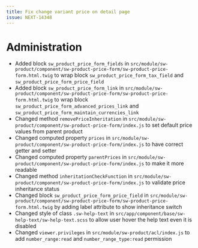 ```yaml
---
title: Fix change variant price on detail page
issue: NEXT-14348
---
```

# Administration
* Added block `sw_product_price_form_fields` in `src/module/sw-product/component/sw-product-price-form/sw-product-price-form.html.twig` to wrap block `sw_product_price_form_tax_field` and `sw_product_price_form_price_field`
* Added block `sw_product_price_form_link` in `src/module/sw-product/component/sw-product-price-form/sw-product-price-form.html.twig` to wrap block `sw_product_price_form_advanced_prices_link` and `sw_product_price_form_maintain_currencies_link`
* Changed method `removePriceInheritation` in `src/module/sw-product/component/sw-product-price-form/index.js` to set default price values from parent product
* Changed computed property `prices` in `src/module/sw-product/component/sw-product-price-form/index.js` to have correct getter and setter
* Changed computed property `parentPrices` in `src/module/sw-product/component/sw-product-price-form/index.js` to make it more readable
* Changed method `inheritationCheckFunction` in `src/module/sw-product/component/sw-product-price-form/index.js` to validate price inheritance status
* Changed block `sw_product_price_form_price_field` in `src/module/sw-product/component/sw-product-price-form/sw-product-price-form.html.twig` by adding label attribute to show inheritance switch
* Changed style of class `.sw-help-text` in `src/app/component/base/sw-help-text/sw-help-text.scss` to allow user hover the help text even it is disabled
* Changed `viewer.privileges` in `src/module/sw-product/acl/index.js` to add `number_range:read` and `number_range_type:read` permission
